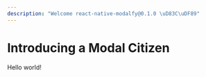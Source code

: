 ```yaml
---
description: "Welcome react-native-modalfy@0.1.0 \uD83C\uDF89"
---
```


# Introducing a Modal Citizen

Hello world! 

